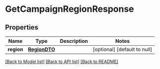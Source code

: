 # GetCampaignRegionResponse
## Properties

| Name | Type | Description | Notes |
|------------ | ------------- | ------------- | -------------|
| **region** | [**RegionDTO**](RegionDTO.md) |  | [optional] [default to null] |

[[Back to Model list]](../README.md#documentation-for-models) [[Back to API list]](../README.md#documentation-for-api-endpoints) [[Back to README]](../README.md)

